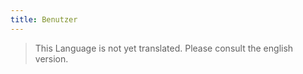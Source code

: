 ```yaml
---
title: Benutzer
---
```


> This Language is not yet translated. Please consult the english version.
